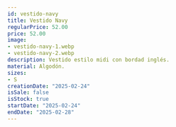 ```yaml
---
id: vestido-navy
title: Vestido Navy
regularPrice: 52.00
price: 52.00
image: 
- vestido-navy-1.webp
- vestido-navy-2.webp
description: Vestido estilo midi con bordad inglés.
material: Algodón.
sizes: 
- S
creationDate: "2025-02-24"
isSale: false
isStock: true
startDate: "2025-02-24"
endDate: "2025-02-28"
---
```

